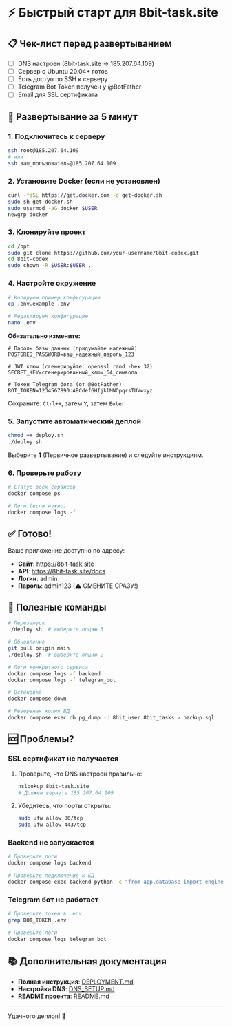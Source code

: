 # ⚡ Быстрый старт для 8bit-task.site

## 📋 Чек-лист перед развертыванием

- [ ] DNS настроен (8bit-task.site → 185.207.64.109)
- [ ] Сервер с Ubuntu 20.04+ готов
- [ ] Есть доступ по SSH к серверу
- [ ] Telegram Bot Token получен у @BotFather
- [ ] Email для SSL сертификата

## 🚀 Развертывание за 5 минут

### 1. Подключитесь к серверу

```bash
ssh root@185.207.64.109
# или
ssh ваш_пользователь@185.207.64.109
```

### 2. Установите Docker (если не установлен)

```bash
curl -fsSL https://get.docker.com -o get-docker.sh
sudo sh get-docker.sh
sudo usermod -aG docker $USER
newgrp docker
```

### 3. Клонируйте проект

```bash
cd /opt
sudo git clone https://github.com/your-username/8bit-codex.git
cd 8bit-codex
sudo chown -R $USER:$USER .
```

### 4. Настройте окружение

```bash
# Копируем пример конфигурации
cp .env.example .env

# Редактируем конфигурацию
nano .env
```

**Обязательно измените:**

```env
# Пароль базы данных (придумайте надежный)
POSTGRES_PASSWORD=ваш_надежный_пароль_123

# JWT ключ (сгенерируйте: openssl rand -hex 32)
SECRET_KEY=сгенерированный_ключ_64_символа

# Токен Telegram бота (от @BotFather)
BOT_TOKEN=1234567890:ABCdefGHIjklMNOpqrsTUVwxyz
```

Сохраните: `Ctrl+X`, затем `Y`, затем `Enter`

### 5. Запустите автоматический деплой

```bash
chmod +x deploy.sh
./deploy.sh
```

Выберите **1** (Первичное развертывание) и следуйте инструкциям.

### 6. Проверьте работу

```bash
# Статус всех сервисов
docker compose ps

# Логи (если нужно)
docker compose logs -f
```

## ✅ Готово!

Ваше приложение доступно по адресу:
- **Сайт**: https://8bit-task.site
- **API**: https://8bit-task.site/docs
- **Логин**: admin
- **Пароль**: admin123 (⚠️ СМЕНИТЕ СРАЗУ!)

## 🔧 Полезные команды

```bash
# Перезапуск
./deploy.sh  # выберите опцию 3

# Обновление
git pull origin main
./deploy.sh  # выберите опцию 2

# Логи конкретного сервиса
docker compose logs -f backend
docker compose logs -f telegram_bot

# Остановка
docker compose down

# Резервная копия БД
docker compose exec db pg_dump -U 8bit_user 8bit_tasks > backup.sql
```

## 🆘 Проблемы?

### SSL сертификат не получается

1. Проверьте, что DNS настроен правильно:
   ```bash
   nslookup 8bit-task.site
   # Должен вернуть 185.207.64.109
   ```

2. Убедитесь, что порты открыты:
   ```bash
   sudo ufw allow 80/tcp
   sudo ufw allow 443/tcp
   ```

### Backend не запускается

```bash
# Проверьте логи
docker compose logs backend

# Проверьте подключение к БД
docker compose exec backend python -c "from app.database import engine; print('OK')"
```

### Telegram бот не работает

```bash
# Проверьте токен в .env
grep BOT_TOKEN .env

# Проверьте логи
docker compose logs telegram_bot
```

## 📚 Дополнительная документация

- **Полная инструкция**: [DEPLOYMENT.md](./DEPLOYMENT.md)
- **Настройка DNS**: [DNS_SETUP.md](./DNS_SETUP.md)
- **README проекта**: [README.md](./README.md)

---

Удачного деплоя! 🚀
